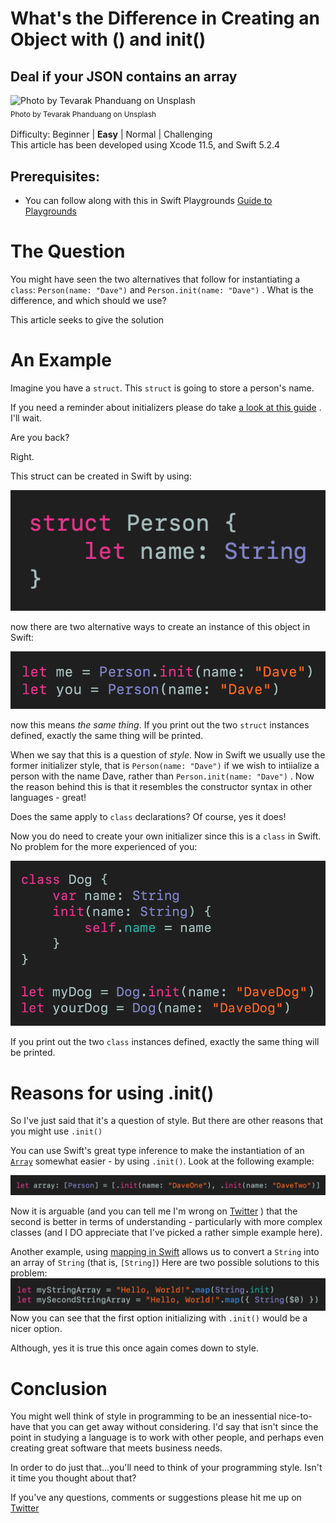 # What's the Difference in Creating an Object with () and init()
## Deal if your JSON contains an array


![Photo by Tevarak Phanduang on Unsplash](Images/wesley-tingey-dKCKiC0BQtU-unsplash.jpg)<br/>
<sub>Photo by Tevarak Phanduang on Unsplash<sub>

Difficulty: Beginner | **Easy** | Normal | Challenging<br/>
This article has been developed using Xcode 11.5, and Swift 5.2.4

## Prerequisites: 
* You can follow along with this in Swift Playgrounds [Guide to Playgrounds](https://medium.com/@stevenpcurtis.sc/coding-in-swift-playgrounds-1a5563efa089)

# The Question
You might have seen the two alternatives that follow for instantiating a `class`: `Person(name: "Dave")` and `Person.init(name: "Dave")` . What is the difference, and which should we use?

This article seeks to give the solution

# An Example

Imagine you have a `struct`. This `struct` is going to store a person's name. 

If you need a reminder about initializers please do take [a look at this guide](https://medium.com/@stevenpcurtis.sc/swift-initializers-fc12908a9106) . I'll wait. 

Are you back?

Right.

This struct can be created in Swift by using:

![person](Images/personstruct.png)

now there are two alternative ways to create an instance of this object in Swift:

![meyou](Images/meyou.png)

now this means *the same thing*. If you print out the two `struct` instances defined, exactly the same thing will be printed.

When we say that this is a question of *style*. Now in Swift we usually use the former initializer style, that is `Person(name: "Dave")` if we wish to intiialize a person with the name Dave, rather than `Person.init(name: "Dave")` . 
Now the reason behind this is that it resembles the constructor syntax in other languages - great!

Does the same apply to `class` declarations? Of course, yes it does!

Now you do need to create your own initializer since this is a `class` in Swift. No problem for the more experienced of you:

![mydogyourdog](Images/mydogyourdog.png)

 If you print out the two `class` instances defined, exactly the same thing will be printed.
 
 # Reasons for using .init()
 So I've just said that it's a question of style. But there are other reasons that you might use `.init()`
 
 You can use Swift's great type inference to make the instantiation of an [`Array`](https://medium.com/swlh/the-array-in-swift-d3e0fb04a0dd) somewhat easier - by using `.init()`. Look at the following example:
 
 ![personarray](Images/personarray.png)
 
 Now it is arguable (and you can tell me I'm wrong on [Twitter](https://twitter.com/stevenpcurtis) ) that the second is better in terms of understanding - particularly with more complex classes (and I DO appreciate that I've picked a rather simple example here).
 
Another example, using [mapping in Swift](https://medium.com/@stevenpcurtis.sc/mapping-in-swift-a6d6132a38af) allows us to convert a `String` into an array of `String` (that is, `[String]`)
Here are two possible solutions to this problem: 
 ![maptoarray](Images/maptoarray.png)
 Now you can see that the first option initializing with `.init()` would be a nicer option.
 
 Although, yes it is true this once again comes down to style.
 
# Conclusion
You might well think of style in programming to be an inessential nice-to-have that you can get away without considering. I'd say that isn't since the point in studying a language is to work with other people, and perhaps even creating great software that meets business needs.

In order to do just that...you'll need to think of your programming style. Isn't it time you thought about that?


If you've any questions, comments or suggestions please hit me up on [Twitter](https://twitter.com/stevenpcurtis) 

